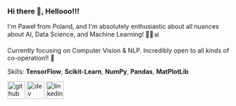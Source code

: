 ### Hi there 👋, Hellooo!!!
I'm Paweł from Poland, and I'm absolutely enthusiastic about all nuances about AI, Data Science, and Machine Learning! 🤖🔬📊

Currently focusing on Computer Vision & NLP.
Incredibly open to all kinds of co-operation!! 🤝

Skills: **TensorFlow**, **Scikit-Learn**, **NumPy**, **Pandas**, **MatPlotLib**


[<img src='https://cdn.jsdelivr.net/npm/simple-icons@3.0.1/icons/github.svg' alt='github' height='40'>](https://github.com/pawelsiurek)  [<img src='https://cdn.jsdelivr.net/npm/simple-icons@3.0.1/icons/hashnode.svg' alt='dev' height='40'>](https://pawelsiurek.hashnode.dev/)  [<img src='https://cdn.jsdelivr.net/npm/simple-icons@3.0.1/icons/linkedin.svg' alt='linkedin' height='40'>](https://www.linkedin.com/in/paweł-siurek-684056231//)  

